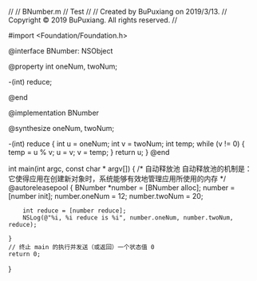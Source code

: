 //
//  BNumber.m
//  Test
//
//  Created by BuPuxiang on 2019/3/13.
//  Copyright © 2019 BuPuxiang. All rights reserved.
//

#import <Foundation/Foundation.h>

@interface BNumber: NSObject

@property int oneNum, twoNum;

-(int) reduce;

@end

@implementation BNumber

@synthesize oneNum, twoNum;

-(int) reduce
{
    int u = oneNum;
    int v = twoNum;
    int temp;
    while (v != 0) {
        temp = u % v;
        u = v;
        v = temp;
    }
    return u;
}
@end

int main(int argc, const char * argv[]) {
    /*
     自动释放池
     自动释放池的机制是： 它使得应用在创建新对象时，系统能够有效地管理应用所使用的内存
     */
    @autoreleasepool {
        BNumber *number = [BNumber alloc];
        number = [number init];
        number.oneNum = 12;
        number.twoNum = 20;
        
        int reduce = [number reduce];
        NSLog(@"%i, %i reduce is %i", number.oneNum, number.twoNum, reduce);
        
    }
    // 终止 main 的执行并发送（或返回）一个状态值 0
    return 0;
}
